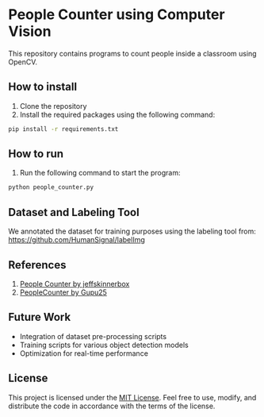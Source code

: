 # People Counter using Computer Vision

This repository contains programs to count people inside a classroom using OpenCV.

## How to install

1. Clone the repository
2. Install the required packages using the following command:
```bash
pip install -r requirements.txt
```

## How to run

1. Run the following command to start the program:
```bash
python people_counter.py
```

## Dataset and Labeling Tool

We annotated the dataset for training purposes using the labeling tool from:
https://github.com/HumanSignal/labelImg

## References

1. [People Counter by jeffskinnerbox](https://github.com/jeffskinnerbox/people-counter)
2. [PeopleCounter by Gupu25](https://github.com/Gupu25/PeopleCounter)

## Future Work

- Integration of dataset pre-processing scripts
- Training scripts for various object detection models
- Optimization for real-time performance

## License

This project is licensed under the [MIT License](LICENSE). Feel free to use, modify, and distribute the code in accordance with the terms of the license.
